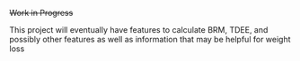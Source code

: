 ~~Work in Progress~~

This project will eventually have features to calculate BRM, TDEE, and possibly other features as well as information that may be helpful for weight loss
